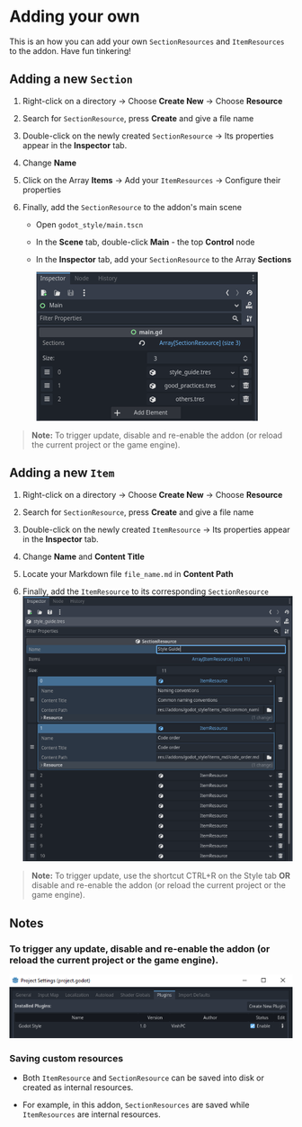 # Adding your own


This is an how you can add your own `SectionResources` and `ItemResources` to the addon.
Have fun tinkering!


## Adding a new `Section` 

1. Right-click on a directory -> Choose **Create New** -> Choose **Resource**  
   
2. Search for `SectionResource`, press **Create** and give a file name  
 
3. Double-click on the newly created `SectionResource` -> Its properties appear in the **Inspector** tab.  
   
4. Change **Name**  
 
5. Click on the Array **Items** -> Add your `ItemResources` -> Configure their properties  
   
6. Finally, add the `SectionResource` to the addon's main scene
	- Open `godot_style/main.tscn`  
  
	- In the **Scene** tab, double-click **Main** - the top **Control** node  
  
	- In the **Inspector** tab, add your `SectionResource` to the Array **Sections**

		![main](addons/godot_style/pictures/main.PNG)

>**Note:** To trigger update, disable and re-enable the addon (or reload the current project or the game engine).



## Adding a new `Item`

1. Right-click on a directory -> Choose **Create New** -> Choose **Resource**  
   
2. Search for `SectionResource`, press **Create** and give a file name  
 
3. Double-click on the newly created `ItemResource` -> Its properties appear in the **Inspector** tab.  
   
4. Change **Name** and **Content Title**  

5. Locate your Markdown file `file_name.md` in **Content Path**  

6. Finally, add the `ItemResource` to its corresponding `SectionResource`
	![add_item](addons/godot_style/pictures/add_item.PNG)

>**Note:** To trigger update, use the shortcut CTRL+R on the Style tab **OR** disable and re-enable the addon (or reload the current project or the game engine).


## Notes

### To trigger any update, disable and re-enable the addon (or reload the current project or the game engine).

![enabling-addon](addons/godot_style/pictures/enable_addon.PNG)


### Saving custom resources

- Both `ItemResource` and `SectionResource` can be saved into disk or created as internal resources.  

- For example, in this addon, `SectionResources` are saved while `ItemResources` are internal resources.
